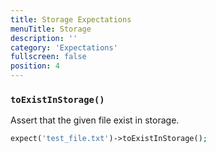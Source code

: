 ```yaml
---
title: Storage Expectations
menuTitle: Storage
description: ''
category: 'Expectations'
fullscreen: false
position: 4
---
```


### `toExistInStorage()`

Assert that the given file exist in storage.

```php
expect('test_file.txt')->toExistInStorage();
 ```
